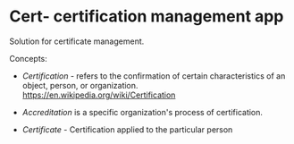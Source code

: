 Cert- certification management app
==================================

Solution for certificate management.

Concepts:
+ *Certification* - refers to the confirmation of certain characteristics of an object, person, or organization. https://en.wikipedia.org/wiki/Certification

+ *Accreditation* is a specific organization's process of certification.

+ *Certificate* - Certification applied to the particular person

